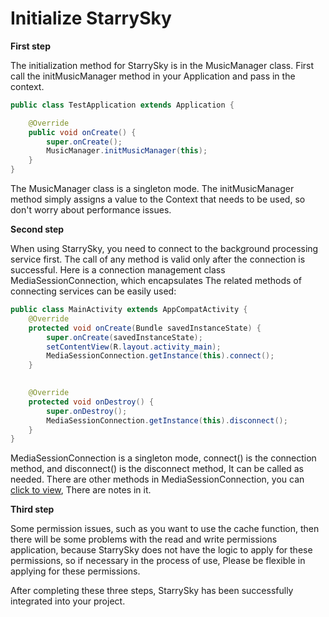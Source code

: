 # Initialize StarrySky

**First step**

The initialization method for StarrySky is in the MusicManager class.
First call the initMusicManager method in your Application and pass in the context.

```java
public class TestApplication extends Application {

    @Override
    public void onCreate() {
        super.onCreate();
        MusicManager.initMusicManager(this);
    }
}
```

The MusicManager class is a singleton mode. The initMusicManager method simply assigns a value to the Context that needs to be used, so don't worry about performance issues.

**Second step**

When using StarrySky, you need to connect to the background processing service first. The call of any method is valid only after the connection is successful. Here is a connection management class MediaSessionConnection, which encapsulates
The related methods of connecting services can be easily used:

```java
public class MainActivity extends AppCompatActivity {
    @Override
    protected void onCreate(Bundle savedInstanceState) {
        super.onCreate(savedInstanceState);
        setContentView(R.layout.activity_main);
        MediaSessionConnection.getInstance(this).connect();
    }

  
    @Override
    protected void onDestroy() {
        super.onDestroy();
        MediaSessionConnection.getInstance(this).disconnect();
    }
}
```

MediaSessionConnection is a singleton mode, connect() is the connection method, and disconnect() is the disconnect method, 
 It can be called as needed. There are other methods in MediaSessionConnection, you can [click to view](https://github.com/lizixian18/MusicLibrary/blob/StarrySkyJava/starrysky/src/main/java/com/lzx/starrysky/manager/MediaSessionConnection.Java),
There are notes in it.

**Third step**

Some permission issues, such as you want to use the cache function, then there will be some problems with the read and write permissions application, because StarrySky does not have the logic to apply for these permissions, so if necessary in the process of use,
Please be flexible in applying for these permissions.


After completing these three steps, StarrySky has been successfully integrated into your project.


